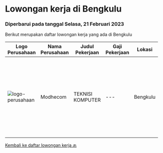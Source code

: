 
  # Lowongan kerja di Bengkulu

  ### Diperbarui pada tanggal Selasa, 21 Februari 2023

  Berikut merupakan daftar lowongan kerja yang ada di Bengkulu

  |Logo Perusahaan | Nama Perusahaan | Judul Pekerjaan | Gaji Pekerjaan | Lokasi | Deskripsi | Tanggal diunggah | Pranala |
  | -------------- | --------------- | --------------- | --------- | --------- | -------------- | ------- | ----------- |
  |![logo-perusahaan](https://i.ibb.co/sqvTCh9/112815900-stock-vector-no-image-available-icon-flat-vector.webp)|Modhecom|TEKNISI KOMPUTER|---|Bengkulu|KUALIFIKASI : Usia maksimal 25 tahun Pendidikan minimal SMK TKJ / MM sederajat Mempunyai minat belajar dan bekerja yang tinggi Mempunyai pengetahuan...|Senin, 30 Januari 2023|https://www.jobstreet.co.id/id/job/teknisi-komputer-4201671?token=0~fe6cefaa-085f-4ffb-a237-7d869e322683&sectionRank=1&jobId=jobstreet-id-job-4201671|


  [Kembali ke daftar lowongan kerja 🔙](../README.md#daftar-lowongan-kerja)
  